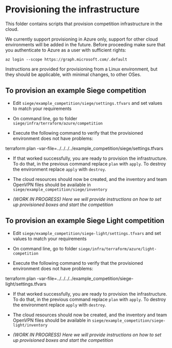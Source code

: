 # Provisioning the infrastructure 

This folder contains scripts that provision competition infrastructure in the cloud.

We currently support provisioning in Azure only, support for other cloud environments will be added in the future. Before proceeding make sure that you authenticate to Azure as a user with sufficient rights:

```
az login --scope https://graph.microsoft.com/.default
```

Instructions are provided for provisioning from a Linux environment, but they should be applicable, with minimal changes, to other OSes.

## To provision an example Siege competition

* Edit `siege/example_competition/siege/settings.tfvars` and set values to match your requirements

* On command line, go to folder `siege/infra/terraform/azure/competition`

* Execute the following command to verify that the provisioned environment does not have problems:

terraform plan -var-file=../../../../example_competition/siege/settings.tfvars

* If that worked successfully, you are ready to provision the infrastructure. To do that, in the previous command replace `plan` with `apply`. To destroy the environment replace `apply` with `destroy`.

* The cloud resources should now be created, and the inventory and team OpenVPN files should be available in `siege/example_competition/siege/inventory`

* *(WORK IN PROGRESS) Here we will provide instructions on how to set up provisioned boxes and start the competition*

## To provision an example Siege Light competition

* Edit `siege/example_competition/siege-light/settings.tfvars` and set values to match your requirements

* On command line, go to folder `siege/infra/terraform/azure/light-competition`

* Execute the following command to verify that the provisioned environment does not have problems:

terraform plan -var-file=../../../../example_competition/siege-light/settings.tfvars

* If that worked successfully, you are ready to provision the infrastructure. To do that, in the previous command replace `plan` with `apply`. To destroy the environment replace `apply` with `destroy`.

* The cloud resources should now be created, and the inventory and team OpenVPN files should be available in `siege/example_competition/siege-light/inventory`

* *(WORK IN PROGRESS) Here we will provide instructions on how to set up provisioned boxes and start the competition*